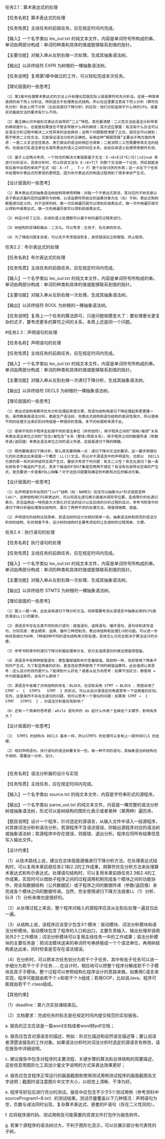 任务2.1：算术表达式的处理

【任务名称】算术表达式的处理

【任务性质】主线任务的前趋任务，应在规定时间内完成。

【输入】一个名字类似 lex_out.txt 的纯文本文件，内容是单词符号所构成的串。单词由两部分构成：单词的种类和具体的值或能够联系到值的指针。

【主要功能】对输入串从左到右做一次处理，生成其抽象语法树。

【输出】以非终结符 EXPR 为树根的一棵抽象语法树。

【任务说明】复用第1章中做过的工作，可以轻松完成本次任务。

【理论层面的一些思考】

    （1）第1章中处理算术表达式的方法上升到理论层面实际上就是算符优先分析法。这是一种简单高效的自下而上分析法，特别适合于处理表达式结构。所以在这里要注意自下而上分析（算符优先分析）和自上而下分析（比如说递归下降分析）的区别：他们分别适用于什么样的CFG，或者说对基础文法的要求有什么不同。

    （2）要正确认识中缀形式表达式自带的”二义“特性。首先要清楚：二义性文法给语法分析带来的麻烦是什么，也就是如果放任不管会导致什么样的麻烦；其次还应掌握：有没有什么办法可以在语法分析过程中解决二义性带来的这些麻烦；这两个问题都想清楚了之后，就完全可以做到：既不修改二义性文法，又能保证语法分析的正确性。采用这种“解题思路”主要出于两方面的考虑：一是二义文法往往简洁，用它做出的语法树相应也简单；二是消除二义性需要修改文法的结构，也就会打乱语法单位与其所表达的语义之间的对应关系，会给后续语义处理带来额外负担。

    （3）基于上述两点考虑，一个较优的解决方案就是基于文法：E->E+E|E*E|(E)|id|num 来进行分析设计。具体分析时，可以将该文法与 E->E+T|T 的那个文法做一个比较，然后就能发现后者中出现的单非产生式（如：E->T ,  T-> F）是个比较讨厌的东西；这一点在下个任务中处理布尔表达式时表现的更明显，因为布尔表达式的构造过程用到了很多单非产生式。

【设计层面的一些思考】

    （1）算术表达式的抽象语法树结构简单而明确：对每一个子表达式来说，其对应的子树总是以该子表达式最外层的运算符为树根，以该运算符所结合的运算对象为左（右）子树。表达式和树都是递归定义的。对于这样的树，做一次后根遍历就可以得到后缀表达式，做一次中根遍历就可以得到中缀表达式，做一次先根遍历就可以得到前缀表达式。

    （2）树设计好了之后，后续的语义处理都可以基于树的遍历过程来进行。

    （3）树结构的存储和输出：二叉化。可以考虑：左孩子、右兄弟的形式。

    （4）为了降低问题复杂度，可以先不考虑错误恢复，发现错误后立即报错、终止程序。



任务2.2：布尔表达式的处理

【任务名称】布尔表达式的处理

【任务性质】主线任务的前趋任务，应在规定时间内完成。

【输入】一个名字类似 lex_out.txt 的纯文本文件，内容是单词符号所构成的串。单词由两部分构成：单词的种类和具体的值或能够联系到值的指针。

【主要功能】对输入串从左到右做一次处理，生成其抽象语法树。

【输出】以非终结符 BOOL 为树根的一棵抽象语法树。

【任务说明】复用上一个任务的算法即可，只是问题规模变大了：要处理更长更复杂的式子，要考虑更多的算符之间的关系，本质上还是同一个问题。

#任务2.3：声明语句的处理

【任务名称】声明语句的处理

【任务性质】主线任务的前趋任务，应在规定时间内完成。

【输入】一个名字类似 lex_out.txt 的纯文本文件，内容是单词符号所构成的串。单词由两部分构成：单词的种类和具体的值或能够联系到值的指针。

【主要功能】对输入串从左到右做一次递归下降分析，生成其抽象语法树。

【输出】以非终结符  DECLS  为树根的一棵抽象语法树。

【理论层面的一些思考】

    （1）表达式结构用算符优先分析处理起来很方便，而语句结构用递归下降处理起来更便捷一些。虽然都是做语法分析，都是生产语法树，但表达式结构和语句结构的差异性很大，所以使用不同的处理方法来区别对待就是一种很好的思路。本节的标题即来源于此。

    （2）使用不同的子程序去处理不同的语法单位（非终结符），用子程序之间的“调用/被调”关系来表达语法单位之间的“包含/被包含”关系（整体/局部关系），用子程序之间的数据传递（参数传递/返回值）来表达语法单位之间的语义传递，这就是递归下降的精髓。

    （3）既然要做递归下降分析，那么首先要明确一点：递归下降对文法的要求。这一要求用理论化的形式表达出来就是一个概念：LL(1)文法。所以对于源语言中的声明语句，也即以  DECLS  为首的那一系列非终结符及其产生式，要依次考虑下列问题：有无二义性？有无左递归？每一条右部有多个候选的产生式，其多个候选的FIRST集是否两两不相交？有没有右部导出空串的产生式，是否要进一步查看FOLLOW集？对于这些问题要有确定的判断和对应的解决方案。

【设计层面的一些思考】

    （1）在声明语句中出现的“list”结构（如：NAMES）往往可以抽象为a*形式或其变种(ab)*，这种结构用CFG来表达时，可以将其左递归表示直接对调符号位置，变成等价的右递归表示。灵活运用这一特性能大大简化对文法的设计以及后续的分析过程的设计。参考书附录中的递归下降分析器处理类似结构时，展示了两种不同的处理方法，很值得揣摩、借鉴。

    （2）声明语句的结构比较简单，其语法树的设计也相对简单一些。抽象语法树和规范的语法分析树的结构、形状相差不多，设计树的结构时主要考虑如何让生成树的过程简单、方便。





任务2.4：执行语句的处理

【任务名称】执行语句的处理

【任务性质】主线任务的前趋任务，应在规定时间内完成。

【输入】一个名字类似 lex_out.txt 的纯文本文件，内容是单词符号所构成的串。单词由两部分构成：单词的种类和具体的值或能够联系到值的指针。

【主要功能】对输入串从左到右做一次处理，生成其抽象语法树。

【输出】以非终结符 STMTS  为树根的一棵抽象语法树。


【理论层面的一些思考】

    （1）跟上一题一样，此处采用递归下降分析方法。同样需要考虑从源语言中抽象出来的CFG是否满足LL(1)的要求。

    （2）源语言中存在五类不同的执行语句：赋值语句、选择语句、循环语句、语句块和读写语句，分别完成：表达顺序、选择、循环三种控制流，表达块结构和处理I/O的功能。可以进一步地将其细分为6种、7种或8种不同的语句结构来分别处理。具体怎么分完全取决于算法设计的方便。

    （3）参考书附录中的递归下降分析器处理单分支、双分支选择语句的做法很值得借鉴。

    （4）源语言中有两种赋值语句：整型量赋值和布尔型量赋值，其结构一样，但却使用了两条不同的产生式。为了彰显两者的区别，甚至违反惯例使用了不同的赋值运算符。此处值得认真思考：这么设计的目的是什么？能得到什么好处？或者从反方向思考：如果不加区分，都使用 = 作为赋值运算符，会有什么麻烦？

    （5）源语言中省略了对块结构的命名：BLOCK，也没有采用 STMT → BLOCK ，而是采用了 STMT →  {  STMTS   STMT  } 的形式。可以从设计源语言的角度思考一下这两者的区别。另外，这里虽然不存在左递归的问题，但可以思考一个类似的问题：如果用 STMT →  {  STMT   STMTS  } ，对语法分析是否有影响？

    （6）还有一个简单的思考题：while 语句中的 do 起什么作用？去掉这个关键字，影响有多大？

【设计层面的一些思考】

    （1） STMTS 的结构与 DECLS 基本一样，所以STMTS 的处理可以复制上一题中DECLS 的处理。

    （2）相对声明语句，执行语句的语法树要复杂一些。每一种不同的语句，其抽象语法树结构也不相同，需要逐一分析、设计。



#

【任务名称】语法分析器的设计与实现

【任务性质】主线任务，应在规定时间内完成。

【输入】一个名字类似 source.txt 的纯文本文件，内容是字符串形式的源程序。

【输出】一个名字类似 parse_out.txt 的纯文本文件，内容是一棵完整的语法分析树或抽象语法树，形式可以是树结构的图形化表示或者某种（某两种）遍历序。

【题目说明】设计一个程序，针对选定的源语言，从输入文件中读入一段源程序，对其做词法分析和语法分析。若源程序不含语法错误，则输出源程序对应的语法树或抽象语法树；若源程序中存在错误，则报错、退出分析。程序应将所有结果信息写入输出文件。

【设计约束】

（1）从技术路线上说，建议在总体层面遵循递归下降分析方法。在处理表达式结构时，可以复用本章前趋任务2.1和2.2的工作成果，用算符优先分析方法来处理算术表达式和布尔表达式。处理语句结构时，可以复用本章前趋任务2.3和2.4的工作成果。实现时可以借助子程序之间的过程调用机制完成各个模块之间的功能协作，用全局数据结构（公共数据区）或子程序之间的数据传递（参数/返回值）来完成各个模块之间的数据传递。当然，完全使用递归下降方法或者LL（1）分析、SLR（1）分析来做也是很好的。

（2）从处理过程上来说，整个程序对输入的源程序应该从左到右处理一遍且仅此一遍。

（3）从结构上说，该程序应该至少包含3个模块：驱动模块、词法分析模块和语法分析模块。驱动模块包含了程序的入口和出口，主要负责输入、输出处理并调用另外2个工作模块；词法分析模块可以复用主线任务一中的工作成果；语法分析模块的主要任务是：把词法模块送来的单词符号串拼接成一个个语法单位，再用树结构表达出来，同时检查是否存在语法错误。

（4）在分析时，可以把本次任务划分为若干个子任务，其中有些子任务可以进一步细分为若干个子子任务......在设计时，相应地可以把整个程序分解成若干个子模块及其子子模块。整个过程可以参照结构化程序设计的思路来做。如果用C语言来实现，程序可能就由若干个.c和若干个.h组成；若用OOP，比如说Java，程序可能就由若干个.class组成。

【其他约束】

（1）deadline：第六次实验课结束后。

（2）文档要求：完成任务的标志是在规定时间内提交规范的实验报告。

a. 报告的正文应该是一篇word文档或者word转pdf文档；

b. 报告应包含对源语言的描述，例如：形式化描述和自然语言描述等；要让阅读者清楚该报告的工作对象。如果语法分析时对词法分析时选定的源语言有修改，请在报告中详细说明。

c. 建议报告中包含对程序的主要流程、关键步骤的算法和总体结构的简要描述，这些信息用图形化工具加少量文字说明的方式来表达效果更好；

d. 报告应包含程序正常运行的画面截图和使用测试用例测试程序的画面截图及文字说明；截图时请注意图片中文字大小，以视觉上清晰、干净为好。

e. 程序写好后应进行充分的测试。报告中应包含不少于5个测试用例（参考资料中sourceProgram1~8.txt）的测试结果。测试尽量覆盖以下几种情况：声明语句为空，负数与减法同时出现，复杂算术表达式、嵌套的IF语句（存在二义性风险）。

f.  应将程序源代码、测试用例及可能需要的资源文件打包作为报告附件。

g. 若某个源程序的语法树过大，不利于图形化显示，可以仅展示部分有代表性的子树。

#

